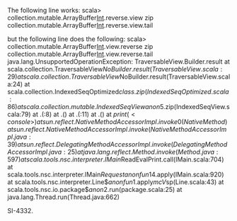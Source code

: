 The following line works:
scala> collection.mutable.ArrayBuffer[Int](1).reverse.view zip collection.mutable.ArrayBuffer[Int](1).reverse.view.tail

but the following line does the following:
scala> collection.mutable.ArrayBuffer[Int](1).view.reverse zip collection.mutable.ArrayBuffer[Int](1).view.reverse.tail
java.lang.UnsupportedOperationException: TraversableView.Builder.result
	at scala.collection.TraversableView$NoBuilder.result(TraversableView.scala:29)
	at scala.collection.TraversableView$NoBuilder.result(TraversableView.scala:24)
	at scala.collection.IndexedSeqOptimized$class.zip(IndexedSeqOptimized.scala:86)
	at scala.collection.mutable.IndexedSeqView$$anon$5.zip(IndexedSeqView.scala:79)
	at .<init>(<console>:8)
	at .<clinit>(<console>)
	at .<init>(<console>:11)
	at .<clinit>(<console>)
	at $print(<console>)
	at sun.reflect.NativeMethodAccessorImpl.invoke0(Native Method)
	at sun.reflect.NativeMethodAccessorImpl.invoke(NativeMethodAccessorImpl.java:39)
	at sun.reflect.DelegatingMethodAccessorImpl.invoke(DelegatingMethodAccessorImpl.java:25)
	at java.lang.reflect.Method.invoke(Method.java:597)
	at scala.tools.nsc.interpreter.IMain$ReadEvalPrint.call(IMain.scala:704)
	at scala.tools.nsc.interpreter.IMain$Request$$anonfun$14.apply(IMain.scala:920)
	at scala.tools.nsc.interpreter.Line$$anonfun$1.apply$mcV$sp(Line.scala:43)
	at scala.tools.nsc.io.package$$anon$2.run(package.scala:25)
	at java.lang.Thread.run(Thread.java:662)

SI-4332.
